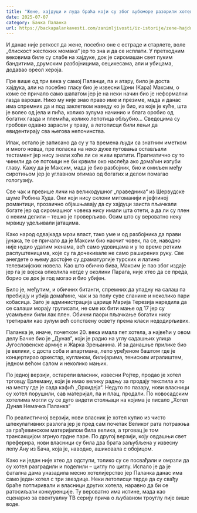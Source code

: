 ```yaml
---
title: "Жене, хајдуци и луда браћа који су због љубоморе разорили хотел у Паланци"
date: 2025-07-07
category: Бачка Паланка
url: https://backapalankavesti.com/zanimljivosti/iz-istorije/zene-hajduci-i-luda-braca-koji-su-zbog-ljubomore-razorili-hotel-u-palanci/
---
```


И данас није реткост да жене, посебно оне с естраде и старлете, воле „блискост жестоких момака“ јер то зна и да се исплати. У претходним вековима биле су слабе на хајдуке, док је сиромашан свет пуким бандитима, друмским разбојницима, сецикесама, али и убицама, додавао ореол хероја.

Пре више од три века у самој Паланци, па и атару, било је доста хајдука, али на посебно гласу био је извесни Црни (Кара) Максим, о коме се причало само шапатом јер је на неки начин био је неформални газда вароши. Нико му није знао право име и презиме, мада и данас има спремних да и под заклетвом наведу ко је био, из које је куће, шта је волео од јела и пића, колико зулума начинио и блага оробио од богатих газда и племића, колико лепотица обљубио… Сведоцима су гробови одавно зарасли у траву, а летописци били лењи да евидентирају сва његова непочинства.

Ипак, остало је записано да су у та времена људи са знатним иметком и много новца, пре поласка на неко дуже путовања остављали тестамент јер нису знали хоће ли се живи вратити. Прагматично су то чинили да се потомци не би крвили око наслеђа ако домаћин изгуби главу. Кажу да је Максим, мада је био разбојник, био и омиљен међу сиротињом јер је углавном отимао од богатих и делом помагао гологузију.

Све чак и превише личи на великодушног „праведника“ из Шервудске шуме Робина Худа. Они који нису склони митоманији и јефтиној романтици, прозаично објашњавају да су хајдуци заиста пљачкали богате јер од сиромашног човека нису имали шта отети, а да ли су плен с неким делили – тешко је проверљиво. Осим што су вероватно неку мрвицу удељивали јатацима.

Како народ одвајкада мрзи власт, тако уме и од разбојника да прави јунака, те се причало да је Максим био наочит човек, па се, наводно није нудио удатим женама, већ само удовицама и у то време ретким распуштеницама, које су га дочекивале не само раширених руку. Све анегдете о њему достојне су драматургије турских и латино телевизијских новела. Као што обично бива, Максим је пао због издаје јер га је војска опколила негде у околини Парага, није хтео да се преда, борио се док је год могао и био убијен.

Било је, међутим, и обичних битанги, спремних да упадну на салаш па пребијају и убија домаћине, чак и за полу суве сланине и неколико пари кобасица. Зато је администрација царице Марија Терезија наредила да се салаши морају груписати, не сме их бити мање од 17 јер су усамљени били лак плен. Обични паори пљачкање богатих нису третирали као зулум већ сопствену освету према класи недодирљивих.

Паланка је, иначе, почетком 20. века имала пет хотела, а највећи у овом делу Бачке био је „Дунав“, који је радио на углу садашњих улица Југословенске армије и Жарка Зрењанина. И за данашње прилике био је велики, с доста соба и апартмана, лепо уређеном баштом где је концертирао оркестар, кугланом, билијарима, тениским игралиштем, једном већом салом и неколико мањих.

По једној верзији, остарели власник, извесни Ројтер, продао је хотел трговцу Ерлеману, који је имао велику радњу за продају текстила и то на месту где је сада кафић „Орхидеја“. Недуго по пазару, нови власници су хотел порушили, сав материјал, па и плац, продали. По новосадским хотелима могли су се дуго видети столњаци на којима је писало „Хотел Дунав Немачка Паланка“

По реалистичној верзији, нови власник је хотел купио из чисто шпекулативних разлога јер је пред сам почетак Великог рата потражња за грађевинском материјалом била велика, а трговац је том трансакцијом згрнуо грдне паре. По другој верзији, коју овдашњи свет преферира, нови власници су била два брата заљубљена у извесну лепу Ану из Бача, која је, наводно, ашиковала с обојицом.

Како ни један није хтео да одступи, толико су се посвађали и омрзли да су хотел разградили и поделили – циглу по циглу. Испало је да је фатална дама уназадила месно хотелијерство јер Паланка данас има само један хотел с три звездице. Неки летописци тврде да су свађу браће потпиривали и власници других хотела, наравно да би се ратосиљали конкуренције. Ту вероватно има истине, мада као сценарио за евентуалну ТВ серију прича о љубавном троуглу пије више воде.
